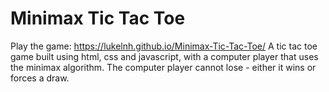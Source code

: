 # Minimax Tic Tac Toe
 Play the game: https://lukelnh.github.io/Minimax-Tic-Tac-Toe/
 A tic tac toe game built using html, css and javascript, with a computer player that uses the minimax algorithm. The computer player cannot lose - either it wins or forces a draw.
 


